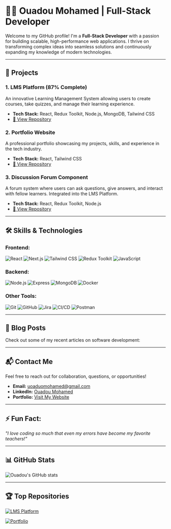 # 👨‍💻 Ouadou Mohamed | Full-Stack Developer

Welcome to my GitHub profile! I'm a **Full-Stack Developer** with a passion for building scalable, high-performance web applications. I thrive on transforming complex ideas into seamless solutions and continuously expanding my knowledge of modern technologies.

---

## 🚀 Projects

### 1. **LMS Platform** (87% Complete)
An innovative Learning Management System allowing users to create courses, take quizzes, and manage their learning experience.  
- **Tech Stack:** React, Redux Toolkit, Node.js, MongoDB, Tailwind CSS  
- [🔗 View Repository](https://github.com/OuadouMohamed/lms)

### 2. **Portfolio Website**
A professional portfolio showcasing my projects, skills, and experience in the tech industry.  
- **Tech Stack:** React, Tailwind CSS  
- [🔗 View Repository](https://github.com/OuadouMohamed/portfolio)

### 3. **Discussion Forum Component**
A forum system where users can ask questions, give answers, and interact with fellow learners. Integrated into the LMS Platform.  
- **Tech Stack:** React, Redux Toolkit, Node.js  
- [🔗 View Repository](https://github.com/OuadouMohamed/lms)

---

## 🛠️ Skills & Technologies

### **Frontend:**
<p align="left">
  <img src="https://img.shields.io/badge/React-61DAFB?logo=react&logoColor=white&style=for-the-badge" alt="React" />
  <img src="https://img.shields.io/badge/Next.js-000000?logo=nextdotjs&logoColor=white&style=for-the-badge" alt="Next.js" />
  <img src="https://img.shields.io/badge/Tailwind%20CSS-38B2AC?logo=tailwindcss&logoColor=white&style=for-the-badge" alt="Tailwind CSS" />
  <img src="https://img.shields.io/badge/Redux%20Toolkit-764ABC?logo=redux&logoColor=white&style=for-the-badge" alt="Redux Toolkit" />
  <img src="https://img.shields.io/badge/JavaScript-323330?logo=javascript&logoColor=F7DF1E&style=for-the-badge" alt="JavaScript" />
</p>

### **Backend:**
<p align="left">
  <img src="https://img.shields.io/badge/Node.js-339933?logo=nodedotjs&logoColor=white&style=for-the-badge" alt="Node.js" />
  <img src="https://img.shields.io/badge/Express-000000?logo=express&logoColor=white&style=for-the-badge" alt="Express" />
  <img src="https://img.shields.io/badge/MongoDB-47A248?logo=mongodb&logoColor=white&style=for-the-badge" alt="MongoDB" />
  <img src="https://img.shields.io/badge/Docker-2496ED?logo=docker&logoColor=white&style=for-the-badge" alt="Docker" />
</p>

### **Other Tools:**
<p align="left">
  <img src="https://img.shields.io/badge/Git-F05032?logo=git&logoColor=white&style=for-the-badge" alt="Git" />
  <img src="https://img.shields.io/badge/GitHub-181717?logo=github&logoColor=white&style=for-the-badge" alt="GitHub" />
  <img src="https://img.shields.io/badge/Jira-0052CC?logo=jira&logoColor=white&style=for-the-badge" alt="Jira" />
  <img src="https://img.shields.io/badge/CI%2FCD-3C873A?logo=githubactions&logoColor=white&style=for-the-badge" alt="CI/CD" />
  <img src="https://img.shields.io/badge/Postman-FF6C37?logo=postman&logoColor=white&style=for-the-badge" alt="Postman" />
</p>

---

## 📝 Blog Posts

Check out some of my recent articles on software development:


---

## 📬 Contact Me

Feel free to reach out for collaboration, questions, or opportunities!

- **Email:** uoaduomohamed@gmail.com
- **LinkedIn:** [Ouadou Mohamed](https://linkedin.com/in/mohamedouadou)
- **Portfolio:** [Visit My Website](https://portofolio-mohamed-ouadou.onrender.com)

---

## ⚡ Fun Fact:

_"I love coding so much that even my errors have become my favorite teachers!"_

---

## 📊 GitHub Stats

![Ouadou's GitHub stats](https://github-readme-stats.vercel.app/api?username=Ouadoudev&show_icons=true&theme=radical)

---

## 🏆 Top Repositories

[![LMS Platform](https://github-readme-stats.vercel.app/api/pin/?username=Ouadoudev&repo=lms-platform&theme=radical)](https://github.com/Ouadoudev/lms-platform)

[![Portfolio](https://github-readme-stats.vercel.app/api/pin/?username=OuadouMohamed&repo=portfolio&theme=radical)](https://github.com/OuadouMohamed/portfolio)
